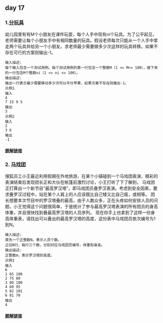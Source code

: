 ## day 17

### 1.[分玩具](<https://www.nowcoder.com/practice/a4771283f1c9435d9aeb3045d55dc030?tpId=170&&tqId=34076&rp=1&ru=/ta/exam-sohu&qru=/ta/exam-sohu/question-ranking>)

幼儿园里有有M个小朋友在课件玩耍，每个人手中现有ni个玩具。为了公平起见，老师需要让每个小朋友手中有相同数量的玩具。假设老师每次只能从一个人手中拿走两个玩具并给另一个小朋友。求老师最少需要做多少次这样的玩具转移。如果不存在可行的方案则输出-1。

```
输入描述:
每个输入包含一个测试用例。每个测试用例的第一行包含一个整数M（1 <= M<= 100），接下来的一行包含M个整数ni（1 <= ni <= 100）。
输出描述:
输出一行表示最少需要移动多少次可以平分苹果，如果方案不存在则输出-1。
示例1
输入
4
7 15 9 5
输出
3
示例2
输入
2
3 6
输出
-1
```

#### [题解链接](./solution_1.md)

### 2. [马戏团](<https://www.nowcoder.com/practice/c2afcd7353f84690bb73aa6123548770?tpId=170&&tqId=34060&rp=1&ru=/ta/exam-sohu&qru=/ta/exam-sohu/question-ranking>)

搜狐员工小王最近利用假期在外地旅游，在某个小镇碰到一个马戏团表演，精彩的表演结束后发现团长正和大伙在帐篷前激烈讨论，小王打听了下了解到， 马戏团正打算出一个新节目“最高罗汉塔”，即马戏团员叠罗汉表演。考虑到安全因素，要求叠罗汉过程中，站在某个人肩上的人应该既比自己矮又比自己瘦，或相等。 团长想要本次节目中的罗汉塔叠的最高，由于人数众多，正在头疼如何安排人员的问题。小王觉得这个问题很简单，于是统计了参与最高罗汉塔表演的所有团员的身高体重，并且很快找到叠最高罗汉塔的人员序列。 现在你手上也拿到了这样一份身高体重表，请找出可以叠出的最高罗汉塔的高度，这份表中马戏团员依次编号为1到N。

```
输入描述:
首先一个正整数N，表示人员个数。 
之后N行，每行三个数，分别对应马戏团员编号，体重和身高。
输出描述:
正整数m，表示罗汉塔的高度。
示例1
输入
6
1 65 100
2 75 80
3 80 100
4 60 95
5 82 101
6 81 70
输出
4
```

#### [题解链接](./solution_2.md)
